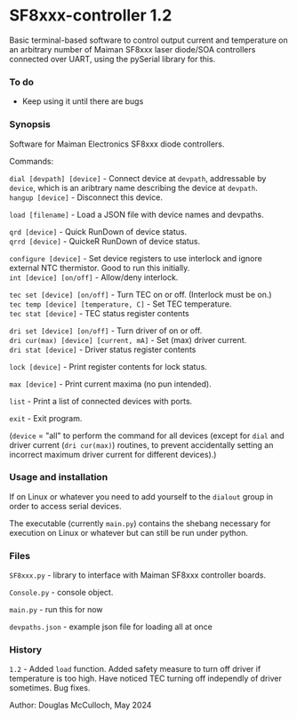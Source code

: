 # SF8xxx-controller 1.2
Basic terminal-based software to control output current and temperature on an arbitrary number of Maiman SF8xxx laser diode/SOA controllers connected over UART, using the pySerial library for this.

### To do
- Keep using it until there are bugs

### Synopsis
Software for Maiman Electronics SF8xxx diode controllers.

Commands:

`dial [devpath] [device]` - Connect device at `devpath`, addressable by `device`, which is an aribtrary name describing the device at `devpath`.
\
`hangup [device]` - Disconnect this device.


`load [filename]` - Load a JSON file with device names and devpaths.


`qrd [device]` - Quick RunDown of device status.
\
`qrrd [device]` - QuickeR RunDown of device status.


`configure [device]` - Set device registers to use interlock and ignore external NTC thermistor. Good to run this initially.
\
`int [device] [on/off]` - Allow/deny interlock.

`tec set [device] [on/off]` - Turn TEC on or off. (Interlock must be on.)
\
`tec temp [device] [temperature, C]` - Set TEC temperature.
\
`tec stat [device]` - TEC status register contents

`dri set [device] [on/off]` - Turn driver of on or off.
\
`dri cur(max) [device] [current, mA]` - Set (max) driver current.
\
`dri stat [device]` - Driver status register contents

`lock [device]` - Print register contents for lock status.


`max [device]` - Print current maxima (no pun intended).


`list` - Print a list of connected devices with ports.

`exit` - Exit program.

(`device` = "all" to perform the command for all devices (except for `dial` and driver current (`dri cur(max)`) routines, to prevent accidentally setting an incorrect maximum driver current for different devices).)

### Usage and installation
If on Linux or whatever you need to add yourself to the `dialout` group in
order to access serial devices.

The executable (currently `main.py`) contains the shebang necessary for
execution on Linux or whatever but can still be run under python.

### Files
`SF8xxx.py` - library to interface with Maiman SF8xxx controller boards.

`Console.py` - console object.

`main.py` - run this for now

`devpaths.json` - example json file for loading all at once

### History
`1.2` - Added `load` function. Added safety measure to turn off driver if temperature is too high. Have noticed TEC turning off independly of driver sometimes. Bug fixes.


Author: Douglas McCulloch, May 2024
